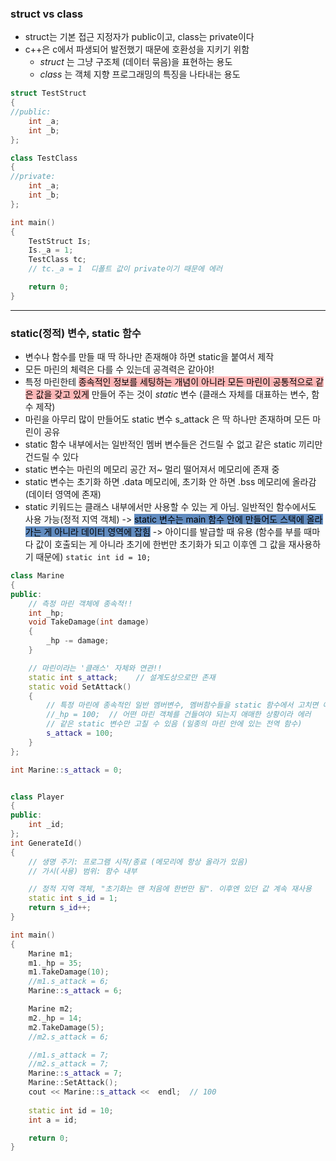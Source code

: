 ### struct vs class
- struct는 기본 접근 지정자가 public이고, class는 private이다
- c++은 c에서 파생되어 발전했기 때문에 호환성을 지키기 위함
	- _struct_ 는 그냥 구조체 (데이터 묶음)을 표현하는 용도
	- _class_ 는 객체 지향 프로그래밍의 특징을 나타내는 용도
```cpp
struct TestStruct
{
//public:
	int _a;
	int _b;
};

class TestClass
{
//private:
	int _a;
	int _b;
};

int main()
{
	TestStruct Is;
	Is._a = 1;
	TestClass tc;
	// tc._a = 1  디폴트 값이 private이기 때문에 에러

	return 0;
}
```


***

### static(정적) 변수, static 함수
- 변수나 함수를 만들 때 딱 하나만 존재해야 하면 static을 붙여서 제작
- 모든 마린의 체력은 다를 수 있는데 공격력은 같아야!
- 특정 마린한테 <mark style="background: #FF898996;">종속적인 정보를 세팅하는 개념이 아니라 모든 마린이 공통적으로 같은 값을 갖고 있게</mark> 만들어 주는 것이 _static_ 변수 (클래스 자체를 대표하는 변수, 함수 제작)
- 마린을 아무리 많이 만들어도 static 변수 s_attack 은 딱 하나만 존재하며 모든 마린이 공유
- static 함수 내부에서는 일반적인 멤버 변수들은 건드릴 수 없고 같은 static 끼리만 건드릴 수 있다
- static 변수는 마린의 메모리 공간 저~ 멀리 떨어져서 메모리에 존재 중
- static 변수는 초기화 하면 .data 메모리에, 초기화 안 하면 .bss 메모리에 올라감 (데이터 영역에 존재)
- static 키워드는 클래스 내부에서만 사용할 수 있는 게 아님. 일반적인 함수에서도 사용 가능(정적 지역 객체) -> <mark style="background: #0E4F9FA6;">static 변수는 main 함수 안에 만들어도 스택에 올라가는 게 아니라 데이터 영역에 잡힘</mark> -> 아이디를 발급할 때 유용 (함수를 부를 때마다 값이 호출되는 게 아니라 초기에 한번만 초기화가 되고 이후엔 그 값을 재사용하기 때문에) `static int id = 10;`
```cpp
class Marine
{
public:
	// 측정 마린 객체에 종속적!!
	int _hp;
	void TakeDamage(int damage)
	{
		_hp -= damage;
	}

	// 마린이라는 '클래스' 자체와 연관!!
	static int s_attack;	// 설계도상으로만 존재
	static void SetAttack()
	{
		// 특정 마린에 종속적인 일반 멤버변수, 멤버함수들을 static 함수에서 고치면 에러
		//_hp = 100;  // 어떤 마린 객체를 건들여야 되는지 애매한 상황이라 에러
		// 같은 static 변수만 고칠 수 있음 (일종의 마린 안에 있는 전역 함수)
		s_attack = 100;
	}
};

int Marine::s_attack = 0;


class Player
{
public:
	int _id;
};
int GenerateId()
{
	// 생명 주기: 프로그램 시작/종료 (메모리에 항상 올라가 있음)
	// 가시(사용) 범위: 함수 내부

	// 정적 지역 객체, "초기화는 맨 처음에 한번만 됨". 이후엔 있던 값 계속 재사용
	static int s_id = 1;
	return s_id++;
}

int main()
{
	Marine m1;
	m1._hp = 35;
	m1.TakeDamage(10);
	//m1.s_attack = 6;
	Marine::s_attack = 6;

	Marine m2;
	m2._hp = 14;
	m2.TakeDamage(5);
	//m2.s_attack = 6;

	//m1.s_attack = 7;
	//m2.s_attack = 7;
	Marine::s_attack = 7;
	Marine::SetAttack();
	cout << Marine::s_attack <<  endl;	// 100
	
	static int id = 10;
	int a = id;

	return 0;
}
```
